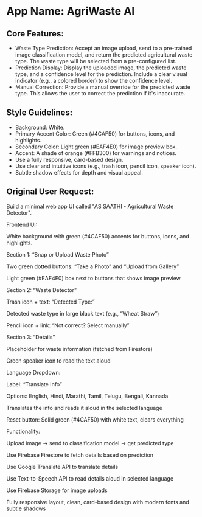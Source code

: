 # **App Name**: AgriWaste AI

## Core Features:

- Waste Type Prediction: Accept an image upload, send to a pre-trained image classification model, and return the predicted agricultural waste type. The waste type will be selected from a pre-configured list.
- Prediction Display: Display the uploaded image, the predicted waste type, and a confidence level for the prediction.  Include a clear visual indicator (e.g., a colored border) to show the confidence level.
- Manual Correction: Provide a manual override for the predicted waste type.  This allows the user to correct the prediction if it's inaccurate.

## Style Guidelines:

- Background: White.
- Primary Accent Color: Green (#4CAF50) for buttons, icons, and highlights.
- Secondary Color: Light green (#EAF4E0) for image preview box.
- Accent: A shade of orange (#FFB300) for warnings and notices.
- Use a fully responsive, card-based design.
- Use clear and intuitive icons (e.g., trash icon, pencil icon, speaker icon).
- Subtle shadow effects for depth and visual appeal.

## Original User Request:
Build a minimal web app UI called "AS SAATHI - Agricultural Waste Detector".

Frontend UI:

White background with green (#4CAF50) accents for buttons, icons, and highlights.

Section 1: “Snap or Upload Waste Photo”

Two green dotted buttons: “Take a Photo” and “Upload from Gallery”

Light green (#EAF4E0) box next to buttons that shows image preview

Section 2: “Waste Detector”

Trash icon + text: “Detected Type:”

Detected waste type in large black text (e.g., “Wheat Straw”)

Pencil icon + link: “Not correct? Select manually”

Section 3: “Details”

Placeholder for waste information (fetched from Firestore)

Green speaker icon to read the text aloud

Language Dropdown:

Label: “Translate Info”

Options: English, Hindi, Marathi, Tamil, Telugu, Bengali, Kannada

Translates the info and reads it aloud in the selected language

Reset button: Solid green (#4CAF50) with white text, clears everything

Functionality:

Upload image → send to classification model → get predicted type

Use Firebase Firestore to fetch details based on prediction

Use Google Translate API to translate details

Use Text-to-Speech API to read details aloud in selected language

Use Firebase Storage for image uploads

Fully responsive layout, clean, card-based design with modern fonts and subtle shadows
  